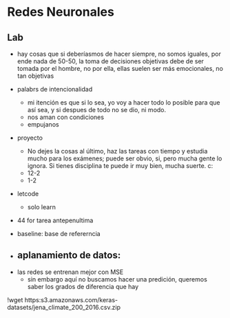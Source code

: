 # Redes Neuronales

## Lab

* hay cosas que si deberíasmos de hacer siempre, no somos iguales, por ende nada de 50-50, la toma de decisiones objetivas debe de ser tomada por el hombre, no por ella, ellas suelen ser más emocionales, no tan objetivas

* palabrs de intencionalidad
	- mi itención es que si lo sea, yo voy a hacer todo lo posible para que así sea, y si despues de todo no se dio, ni modo. 
	- nos aman con condiciones
	- empujanos
* proyecto
	- No dejes la cosas al último, haz las tareas con tiempo y estudia mucho para los exámenes; puede ser obvio, si, pero mucha gente lo ignora. 
	Si tienes disciplina te puede ir muy bien, mucha suerte. c:
	- 12-2
	- 1-2 
* letcode
	- solo learn

* 44 for tarea antepenultima


- baseline: base de refererncia 
- aplanamiento de datos:
	- 
- las redes se entrenan mejor con MSE
	- sin embargo aquí no buscamos hacer una predición, queremos saber los grados de diferencia que hay


!wget https:s3.amazonaws.com/keras-datasets/jena_climate_200_2016.csv.zip
